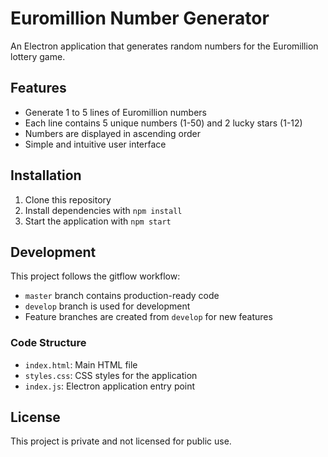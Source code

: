 # Euromillion Number Generator

An Electron application that generates random numbers for the Euromillion lottery game.

## Features

- Generate 1 to 5 lines of Euromillion numbers
- Each line contains 5 unique numbers (1-50) and 2 lucky stars (1-12)
- Numbers are displayed in ascending order
- Simple and intuitive user interface

## Installation

1. Clone this repository
2. Install dependencies with `npm install`
3. Start the application with `npm start`

## Development

This project follows the gitflow workflow:
- `master` branch contains production-ready code
- `develop` branch is used for development
- Feature branches are created from `develop` for new features

### Code Structure
- `index.html`: Main HTML file
- `styles.css`: CSS styles for the application
- `index.js`: Electron application entry point

## License

This project is private and not licensed for public use.
